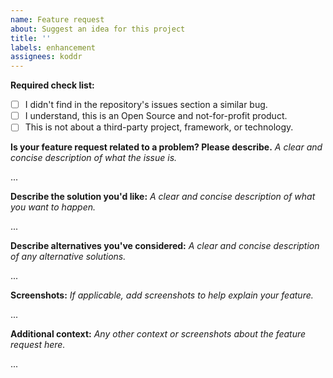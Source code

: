 ```yaml
---
name: Feature request
about: Suggest an idea for this project
title: ''
labels: enhancement
assignees: koddr
---
```


<!-- ⚡️ Please create a discussion BEFORE submitting a pull request! ⚡️ -->

**Required check list:**

- [ ] I didn't find in the repository's issues section a similar bug.
- [ ] I understand, this is an Open Source and not-for-profit product.
- [ ] This is not about a third-party project, framework, or technology.

**Is your feature request related to a problem? Please describe.**
_A clear and concise description of what the issue is._

...

**Describe the solution you'd like:**
_A clear and concise description of what you want to happen._

...

**Describe alternatives you've considered:**
_A clear and concise description of any alternative solutions._

...

**Screenshots:**
_If applicable, add screenshots to help explain your feature._

...

**Additional context:**
_Any other context or screenshots about the feature request here._

...

